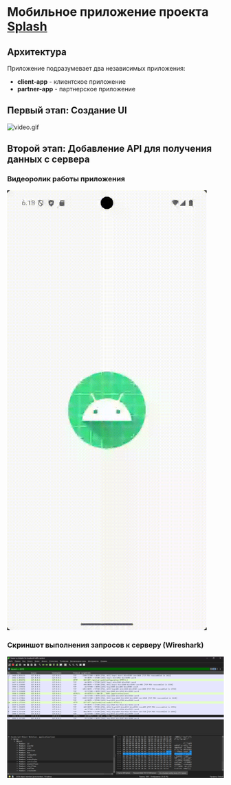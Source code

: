 # Мобильное приложение проекта [Splash](https://github.com/Krayseer/splash)

## Архитектура
Приложение подразумевает два независимых приложения:
* **client-app** - клиентское приложение
* **partner-app** - партнерское приложение

## Первый этап: Создание UI
![video.gif](resources/video.gif)

## Второй этап: Добавление API для получения данных с сервера
### Видеоролик работы приложения
![video-2.gif](resources/video-2.gif)
### Скриншот выполнения запросов к серверу (Wireshark)
![img.png](resources/img.png)